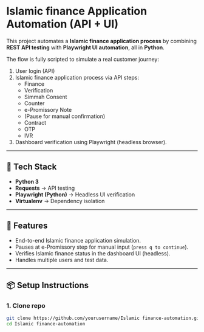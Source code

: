 # Islamic finance Application Automation (API + UI)

This project automates a **Islamic finance application process** by combining **REST API testing** with **Playwright UI automation**, all in **Python**.  

The flow is fully scripted to simulate a real customer journey:
1. User login (API)
2. Islamic finance application process via API steps:
   - Finance
   - Verification
   - Simmah Consent
   - Counter
   - e-Promissory Note
   - (Pause for manual confirmation)
   - Contract
   - OTP
   - IVR
3. Dashboard verification using Playwright (headless browser).

---

## 🔧 Tech Stack
- **Python 3**
- **Requests** → API testing  
- **Playwright (Python)** → Headless UI verification  
- **Virtualenv** → Dependency isolation  

---

## 🚀 Features
- End-to-end Islamic finance application simulation.  
- Pauses at e-Promissory step for manual input (`press q to continue`).  
- Verifies Islamic finance status in the dashboard UI (headless).  
- Handles multiple users and test data.  

---

## 📦 Setup Instructions

### 1. Clone repo
```bash
git clone https://github.com/yourusername/Islamic finance-automation.git
cd Islamic finance-automation
